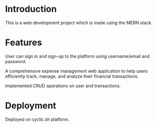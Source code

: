 # Introduction
This is a web development project which is made using the MERN stack.
# Features
User can sign in and sign-up to the platform using username/email and password.

A comprehensive expense management web application to help users efficiently track, manage, and analyze
their financial transactions.

Implemented CRUD operations on user and transactions.
# Deployment
Deployed on cyclic.sh platform. 
